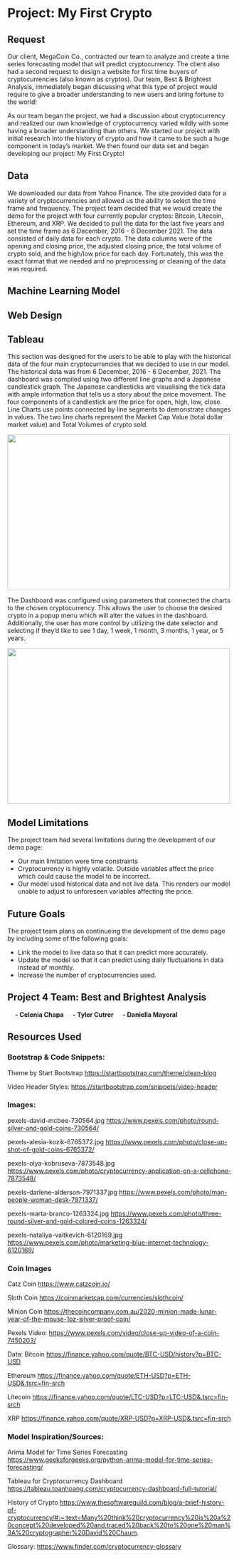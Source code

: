 # Project: My First Crypto

## Request
Our client, MegaCoin Co.,  contracted our team to analyze and create a time series forecasting model that will predict cryptocurrency. The client also had a second request to design a website for first time buyers of cryptocurrencies (also known as cryptos). Our team, Best & Brightest Analysis, immediately began discussing what this type of project would require to give a broader understanding to new users and bring fortune to the world!

As our team began the project, we had a discussion about cryptocurrency and realized our own knowledge of cryptocurrency varied wildly with some having a broader understanding than others. We started our project with initial research into the history of crypto and how it came to be such a huge component in today’s market. We then found our data set and began developing our project: My First Crypto!
  
## Data 
We downloaded our data from Yahoo Finance. The site provided data for a variety of cryptocurrencies and allowed us the ability to select the time frame and frequency. The project team decided that we would create the demo for the project with four currently popular cryptos: Bitcoin, Litecoin, Ethereum, and XRP. We decided to pull the data for the last five years and set the time frame as 6 December, 2016 - 6 December 2021. The data consisted of daily data for each crypto. The data columns were of the opening and closing price, the adjusted closing price, the total volume of crypto sold, and the high/low price for each day. Fortunately, this was the exact format that we needed and no preprocessing or cleaning of the data was required.

## Machine Learning Model

## Web Design

## Tableau
This section was designed for the users to be able to play with the historical data of the four main cryptocurrencies that we decided to use in our model. The historical data was from 6 December, 2016 - 6 December, 2021. The dashboard was compiled using two different line graphs and a Japanese candlestick graph. The  Japanese candlesticks are visualising the tick data with ample information that tells us a story about the price movement. The four components of a candlestick are the price for open, high, low, close. Line Charts use points connected by line segments to demonstrate changes in values. The two line charts represent the Market Cap Value (total dollar market value) and Total Volumes of crypto sold.

<img src= "https://user-images.githubusercontent.com/85977271/145730696-990c1a70-106f-4dbd-801b-a5da83812df6.PNG" width="500" height="350"/>

The Dashboard was configured using parameters that connected the charts to the chosen cryptocurrency. This allows the user to choose the desired crypto in a popup menu which will alter the values in the dashboard. Additionally, the user has more control by utilizing the date selector and selecting if they’d like to see 1 day, 1 week, 1 month, 3 months, 1 year, or 5 years. 

<img src= "https://user-images.githubusercontent.com/85977271/145730868-b9756e82-9cdf-454d-b15d-3cdb795947c7.PNG" width="500" height="350"/>

## Model Limitations
The project team had several limitations during the development of our demo page: 
* Our main limitation were time constraints
* Cryptocurrency is highly volatile. Outside variables affect the price which could cause the model to be incorrect. 
* Our model used historical data and not live data. This renders our model unable to adjust to unforeseen variables affecting the price. 

## Future Goals 
The project team plans on continueing the development of the demo page by including some of the following goals: 
* Link the model to live data so that it can predict more accurately. 
* Update the model so that it can predict using daily fluctuations in data instead of monthly. 
* Increase the number of cryptocurrencies used. 

## Project 4 Team: Best and Brightest Analysis
  <b>
&emsp;  - Celenia Chapa
&emsp;  - Tyler Cutrer
&emsp; - Daniella Mayoral
  </b>


## Resources Used

### Bootstrap & Code Snippets:
Theme by Start Bootstrap
https://startbootstrap.com/theme/clean-blog

Video Header Styles:
https://startbootstrap.com/snippets/video-header

### Images:
pexels-david-mcbee-730564.jpg
https://www.pexels.com/photo/round-silver-and-gold-coins-730564/
 
pexels-alesia-kozik-6765372.jpg
https://www.pexels.com/photo/close-up-shot-of-gold-coins-6765372/
 
pexels-olya-kobruseva-7873548.jpg
https://www.pexels.com/photo/cryptocurrency-application-on-a-cellphone-7873548/
 
pexels-darlene-alderson-7971337.jpg
https://www.pexels.com/photo/man-people-woman-desk-7971337/
 
pexels-marta-branco-1263324.jpg
https://www.pexels.com/photo/three-round-silver-and-gold-colored-coins-1263324/

pexels-nataliya-vaitkevich-6120169.jpg
https://www.pexels.com/photo/marketing-blue-internet-technology-6120169/

### Coin Images
Catz Coin
https://www.catzcoin.io/
 
Sloth Coin
https://coinmarketcap.com/currencies/slothcoin/
 
Minion Coin
https://thecoincompany.com.au/2020-minion-made-lunar-year-of-the-mouse-1oz-silver-proof-coin/

Pexels Video:
https://www.pexels.com/video/close-up-video-of-a-coin-7450203/
 
Data:
Bitcoin
https://finance.yahoo.com/quote/BTC-USD/history?p=BTC-USD

Ethereum
https://finance.yahoo.com/quote/ETH-USD?p=ETH-USD&.tsrc=fin-srch

Litecoin
https://finance.yahoo.com/quote/LTC-USD?p=LTC-USD&.tsrc=fin-srch

XRP
https://finance.yahoo.com/quote/XRP-USD?p=XRP-USD&.tsrc=fin-srch

### Model Inspiration/Sources:
Arima Model for Time Series Forecasting
https://www.geeksforgeeks.org/python-arima-model-for-time-series-forecasting/

Tableau  for Cryptocurrency Dashboard
https://tableau.toanhoang.com/cryptocurrency-dashboard-full-tutorial/

History of Crypto
https://www.thesoftwareguild.com/blog/a-brief-history-of-cryptocurrency/#:~:text=Many%20think%20cryptocurrency%20is%20a%20concept%20developed%20and,traced%20back%20to%20one%20man%3A%20cryptographer%20David%20Chaum.

Glossary:
https://www.finder.com/cryptocurrency-glossary
